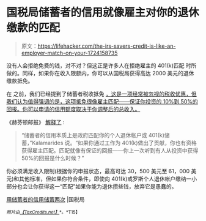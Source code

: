 # 国税局储蓄者的信用就像雇主对你的退休缴款的匹配

> 原文：<https://lifehacker.com/the-irs-savers-credit-is-like-an-employer-match-on-your-1724158735>

没有人会拒绝免费的钱，对不对？但这正是许多人在拒绝雇主的 401(k)匹配 时所做的。同样，如果你在收入限额内，你可以从国税局获得高达 2000 美元的退休缴款抵免。



在 之前，我们已经提到了储蓄者税收抵免 [，这是一项经常被忽视的税收优惠，但我们认为值得强调的是，这项抵免很像雇主匹配——保证你投资的 10%到 50%的回报。你可以申请的信用额度取决于你调整后的总收入。](http://twocents.lifehacker.com/make-401-k-contributions-now-to-claim-the-saver-s-tax-1676232194) 

《赫芬顿邮报》 [解释了](http://www.huffingtonpost.com/entry/7-things-you-could-be-doing-today-to-save-for-retirement-even-if-youre-broke_55c12c91e4b0138b0bf44d6a?kvcommref=mostpopular) :

> “储蓄者的信用本质上是政府匹配你的个人退休帐户或 401(k)储蓄，”Kalamarides 说。“如果你通过工作为 401(k)做出了贡献，你也有资格获得雇主匹配。匹配就像有保证的回报——你上一次听到有人从投资中获得 50%的回报是什么时候？”

你必须满足收入限制(根据你的申报状态，最高可达 30，500 美元至 61，000 美元)和其他标准，但如果你符合条件，即使向 401(k)或罗斯个人退休帐户缴纳一小部分也会让你获得这一“匹配”如果你能为退休攒些钱，放弃它是愚蠢的。

[用储蓄者的信用储蓄两次](http://www.irs.gov/uac/Save-Twice-with-the-Savers-Credit) |国税局

<small>*照片由*</small>[<small>*【TaxCredits.net】*</small>](http://taxcredits.net/)<small>*。*T15】</small>
